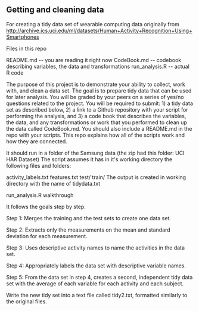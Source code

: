 ## Getting and cleaning data
For creating a tidy data set of wearable computing data originally from http://archive.ics.uci.edu/ml/datasets/Human+Activity+Recognition+Using+Smartphones

Files in this repo

README.md -- you are reading it right now
CodeBook.md -- codebook describing variables, the data and transformations
run_analysis.R -- actual R code


The purpose of this project is to demonstrate your ability to collect, work with, and clean a data set. The goal is to prepare tidy data that can be used for later analysis. You will be graded by your peers on a series of yes/no questions related to the project. You will be required to submit: 1) a tidy data set as described below, 2) a link to a Github repository with your script for performing the analysis, and 3) a code book that describes the variables, the data, and any transformations or work that you performed to clean up the data called CodeBook.md. You should also include a README.md in the repo with your scripts. This repo explains how all of the scripts work and how they are connected.

It should run in a folder of the Samsung data (the zip had this folder: UCI HAR Dataset) The script assumes it has in it's working directory the following files and folders:

activity_labels.txt
features.txt
test/
train/
The output is created in working directory with the name of tidydata.txt

run_analysis.R walkthrough

It follows the goals step by step.

Step 1:
Merges the training and the test sets to create one data set.

Step 2:
Extracts only the measurements on the mean and standard deviation for each measurement. 

Step 3:
Uses descriptive activity names to name the activities in the data set.

Step 4:
Appropriately labels the data set with descriptive variable names. 

Step 5:
From the data set in step 4, creates a second, independent tidy data set with the average of each variable for each activity and each subject.


Write the new tidy set into a text file called tidy2.txt, formatted similarly to the original files.